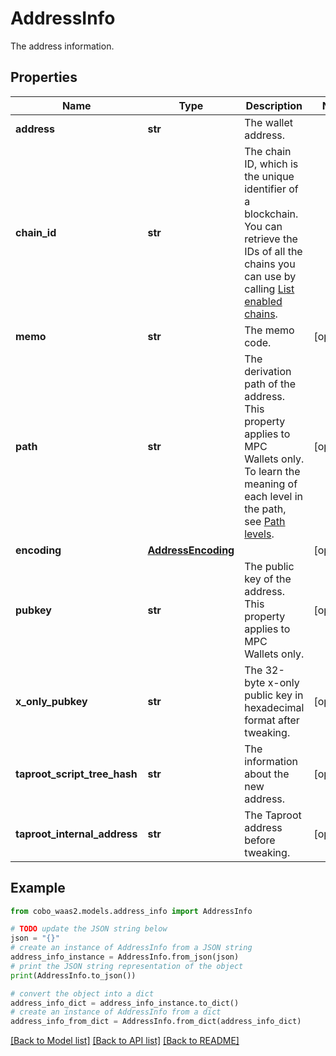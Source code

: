 # AddressInfo

The address information.

## Properties

Name | Type | Description | Notes
------------ | ------------- | ------------- | -------------
**address** | **str** | The wallet address. | 
**chain_id** | **str** | The chain ID, which is the unique identifier of a blockchain. You can retrieve the IDs of all the chains you can use by calling [List enabled chains](/v2/api-references/wallets/list-enabled-chains). | 
**memo** | **str** | The memo code. | [optional] 
**path** | **str** | The derivation path of the address. This property applies to MPC Wallets only. To learn the meaning of each level in the path, see [Path levels](https://github.com/bitcoin/bips/blob/master/bip-0044.mediawiki#path-levels). | [optional] 
**encoding** | [**AddressEncoding**](AddressEncoding.md) |  | [optional] 
**pubkey** | **str** | The public key of the address. This property applies to MPC Wallets only. | [optional] 
**x_only_pubkey** | **str** | The 32-byte x-only public key in hexadecimal format after tweaking. | [optional] 
**taproot_script_tree_hash** | **str** | The information about the new address. | [optional] 
**taproot_internal_address** | **str** | The Taproot address before tweaking. | [optional] 

## Example

```python
from cobo_waas2.models.address_info import AddressInfo

# TODO update the JSON string below
json = "{}"
# create an instance of AddressInfo from a JSON string
address_info_instance = AddressInfo.from_json(json)
# print the JSON string representation of the object
print(AddressInfo.to_json())

# convert the object into a dict
address_info_dict = address_info_instance.to_dict()
# create an instance of AddressInfo from a dict
address_info_from_dict = AddressInfo.from_dict(address_info_dict)
```
[[Back to Model list]](../README.md#documentation-for-models) [[Back to API list]](../README.md#documentation-for-api-endpoints) [[Back to README]](../README.md)


